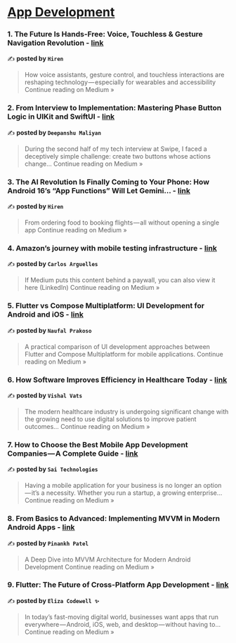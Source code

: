 
<h1><a href=https://medium.com/tag/mobile-app-development/recommended target="_blank" rel="noopener noreferrer">App Development</a></h1>
<h3>1. The Future Is Hands-Free: Voice, Touchless & Gesture Navigation Revolution - <a href="https://medium.com/@hiren6997/the-future-is-hands-free-voice-touchless-gesture-navigation-revolution-b136f27d10d5?source=rss------mobile_app_development-5" target="_blank" rel="noopener noreferrer">link</a></h3>

✍️ **posted by `Hiren`**

<blockquote>How voice assistants, gesture control, and touchless interactions are reshaping technology — especially for wearables and accessibility
Continue reading on Medium »</blockquote>

<h3>2. From Interview to Implementation: Mastering Phase Button Logic in UIKit and SwiftUI - <a href="https://medium.com/@deepanshumaliyan/from-interview-to-implementation-mastering-phase-button-logic-in-uikit-and-swiftui-88a813fac1cc?source=rss------mobile_app_development-5" target="_blank" rel="noopener noreferrer">link</a></h3>

✍️ **posted by `Deepanshu Maliyan`**

<blockquote>During the second half of my tech interview at Swipe, I faced a deceptively simple challenge: create two buttons whose actions change…
Continue reading on Medium »</blockquote>

<h3>3. The AI Revolution Is Finally Coming to Your Phone: How Android 16’s “App Functions” Will Let Gemini… - <a href="https://medium.com/@hiren6997/the-ai-revolution-is-finally-coming-to-your-phone-how-android-16s-app-functions-will-let-gemini-633b0791f0a2?source=rss------mobile_app_development-5" target="_blank" rel="noopener noreferrer">link</a></h3>

✍️ **posted by `Hiren`**

<blockquote>From ordering food to booking flights — all without opening a single app
Continue reading on Medium »</blockquote>

<h3>4. Amazon’s journey with mobile testing infrastructure - <a href="https://carloarg02.medium.com/amazons-journey-with-mobile-testing-infrastructure-68286f72b9e6?source=rss------mobile_app_development-5" target="_blank" rel="noopener noreferrer">link</a></h3>

✍️ **posted by `Carlos Arguelles`**

<blockquote>If Medium puts this content behind a paywall, you can also view it here (LinkedIn)
Continue reading on Medium »</blockquote>

<h3>5. Flutter vs Compose Multiplatform: UI Development for Android and iOS - <a href="https://medium.com/@naufalprakoso24/flutter-vs-compose-multiplatform-ui-development-for-android-and-ios-bc6ac14a4090?source=rss------mobile_app_development-5" target="_blank" rel="noopener noreferrer">link</a></h3>

✍️ **posted by `Naufal Prakoso`**

<blockquote>A practical comparison of UI development approaches between Flutter and Compose Multiplatform for mobile applications.
Continue reading on Medium »</blockquote>

<h3>6. How Software Improves Efficiency in Healthcare Today - <a href="https://medium.com/@vishal.isynbus01/how-software-improves-efficiency-in-healthcare-today-e80f8e014ca9?source=rss------mobile_app_development-5" target="_blank" rel="noopener noreferrer">link</a></h3>

✍️ **posted by `Vishal Vats`**

<blockquote>The modern healthcare industry is undergoing significant change with the growing need to use digital solutions to improve patient outcomes…
Continue reading on Medium »</blockquote>

<h3>7. How to Choose the Best Mobile App Development Companies — A Complete Guide - <a href="https://medium.com/@saitechnologiesmdu/how-to-choose-the-best-mobile-app-development-companies-a-complete-guide-07c38b0a8230?source=rss------mobile_app_development-5" target="_blank" rel="noopener noreferrer">link</a></h3>

✍️ **posted by `Sai Technologies`**

<blockquote>Having a mobile application for your business is no longer an option — it’s a necessity. Whether you run a startup, a growing enterprise…
Continue reading on Medium »</blockquote>

<h3>8. From Basics to Advanced: Implementing MVVM in Modern Android Apps - <a href="https://medium.com/@pinankhpatel/from-basics-to-advanced-implementing-mvvm-in-modern-android-apps-07abf888bc3f?source=rss------mobile_app_development-5" target="_blank" rel="noopener noreferrer">link</a></h3>

✍️ **posted by `Pinankh Patel`**

<blockquote>A Deep Dive into MVVM Architecture for Modern Android Development
Continue reading on Medium »</blockquote>

<h3>9.  Flutter: The Future of Cross-Platform App Development  - <a href="https://medium.com/@TheEliza/flutter-the-future-of-cross-platform-app-development-05a306da4d12?source=rss------mobile_app_development-5" target="_blank" rel="noopener noreferrer">link</a></h3>

✍️ **posted by `Eliza Codewell ✨`**

<blockquote>In today’s fast-moving digital world, businesses want apps that run everywhere — Android, iOS, web, and desktop — without having to…
Continue reading on Medium »</blockquote>

